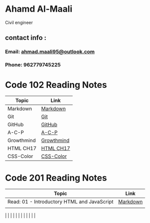 # Ahamd Al-Maali
Civil engineer
## contact info :
### Email: ahmad.maali95@outlook.com
### Phone: 962779745225

# Code 102 Reading Notes

Topic     | Link
------    | ------
Markdown  | [Markdown](https://ahamdmaali.github.io/Reading-notes/Markdown)
Git       |  [Git](https://ahamdmaali.github.io/Reading-notes/git) 
GitHub    | [GitHub](https://ahamdmaali.github.io/Reading-notes/github)
A-C-P     | [A-C-P](https://ahamdmaali.github.io/Reading-notes/A-C-P)
Growthmind|[Growthmind](https://ahamdmaali.github.io/Reading-notes/Growthmind)
HTML CH17 |[HTML CH17](https://ahamdmaali.github.io/Reading-notes/html-css-ch17)
CSS-Color |[CSS-Color](https://ahamdmaali.github.io/Reading-notes/CSS-Color)

  
# Code 201 Reading Notes

Topic     | Link
------    | ------
Read: 01 - Introductory HTML and JavaScript  | [Markdown](https://ahamdmaali.github.io/Reading-notes/Markdown)
      |  
   | 
     | 
|
|
 |
 |
 |
 |
 |
 |
 |
 |
